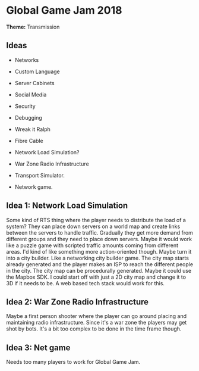 # Global Game Jam 2018

**Theme:** Transmission

## Ideas

- Networks
- Custom Language
- Server Cabinets
- Social Media
- Security
- Debugging
- Wreak it Ralph
- Fibre Cable

- Network Load Simulation?
- War Zone Radio Infrastructure
- Transport Simulator.
- Network game.


## Idea 1: Network Load Simulation

Some kind of RTS thing where the player needs to distribute the load of a system?
They can place down servers on a world map and create links between the servers to handle traffic.
Gradually they get more demand from different groups and they need to place down servers.
Maybe it would work like a puzzle game with scripted traffic amounts coming from different areas.
I'd kind of like something more action-oriented though.
Maybe turn it into a city builder. Like a networking city builder game.
The city map starts already generated and the player makes an ISP to reach the different people in the city.
The city map can be procedurally generated.
Maybe it could use the Mapbox SDK.
I could start off with just a 2D city map and change it to 3D if it needs to be.
A web based tech stack would work for this.

## Idea 2: War Zone Radio Infrastructure

Maybe a first person shooter where the player can go around placing and maintaining radio infrastructure.
Since it's a war zone the players may get shot by bots.
It's a bit too complex to be done in the time frame though.

## Idea 3: Net game

Needs too many players to work for Global Game Jam.